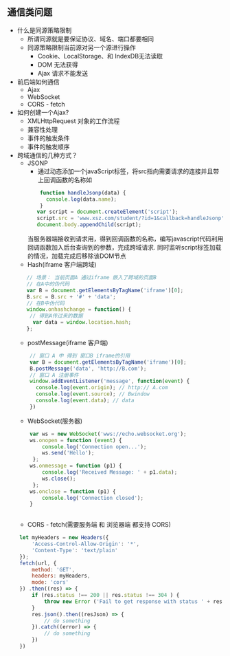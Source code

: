 通信类问题
--
* 什么是同源策略限制 
    * 所谓同源就是要保证协议、域名、端口都要相同
    * 同源策略限制当前源对另一个源进行操作
        * Cookie、LocalStorage、和 IndexDB无法读取
        * DOM 无法获得
        * Ajax 请求不能发送 
* 前后端如何通信
    * Ajax
    * WebSocket
    * CORS - fetch 
* 如何创建一个Ajax?
    * XMLHttpRequest 对象的工作流程
    * 兼容性处理  
    * 事件的触发条件
    * 事件的触发顺序
* 跨域通信的几种方式？
    * JSONP
        * 通过动态添加一个javaScript标签，将src指向需要请求的连接并且带上回调函数的名称如
        ```js
            function handleJsonp(data) {
              console.log(data.name);
            }
           var script = document.createElement('script');
           script.src = 'www.xsz.com/student/?id=1&callback=handleJsonp';
           document.body.appendChild(script);
        ```
        当服务器端接收到请求用，得到回调函数的名称，编写javascript代码利用回调函数加入后台查询到的参数，完成跨域请求.
        同时监听script标签加载的情况，加载完成后移除该DOM节点
    * Hash(iframe 客户端跨域)
    ```js
       // 场景： 当前页面A 通过iframe 嵌入了跨域的页面B
       // 在A中的伪代码 
       var B = document.getElementsByTagName('iframe')[0];
       B.src = B.src + '#' + 'data';
       // 在B中伪代码 
       window.onhashchange = function() {
        // 得到A传过来的数据
         var data = window.location.hash;
       };
    ```
    * postMessage(iframe 客户端)
    ```js
        // 窗口 A 中 得到 窗口B iframe的引用 
        var B = document.getElementsByTagName('iframe')[0];
        B.postMessage('data', 'http://B.com');
        // 窗口 A 注册事件
        window.addEventListener('message', function(event) {
          console.log(event.origin); // http:// A.com
          console.log(event.source); // Bwindow
          console.log(event.data); // data
        })
    ```
    * WebSocket(服务器)
    ```js
        var ws = new WebSocket('wws://echo.websocket.org');
        ws.onopen = function (event) { 
            console.log('Connection open...');
            ws.send('Hello');
         };
        ws.onmessage = function (p1) { 
            console.log('Received Message: ' + p1.data);
            ws.close();
         };
        ws.onclose = function (p1) {  
            console.log('Connection closed');
        } 
        
    ```
    * CORS - fetch(需要服务端 和 浏览器端 都支持 CORS)
```jsx harmony
    let myHeaders = new Headers({
        'Access-Control-Allow-Origin': '*',
        'Content-Type': 'text/plain'
    });
    fetch(url, {
        method: 'GET',
        headers: myHeaders,
        mode: 'cors'
    }) .then((res) => {
        if (res.status !== 200 || res.status !== 304 ) {
            throw new Error ('Fail to get response with status ' + res.status);
        }
        res.json().then((resJson) => {
            // do something 
        }).catch((error) => {
            // do something
        })
    })

```